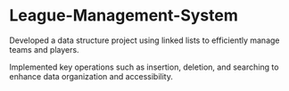 #  League-Management-System
  Developed a data structure project using linked lists to efficiently manage teams and players.
  
  Implemented key operations such as insertion, deletion, and searching to enhance data
  organization and accessibility.
